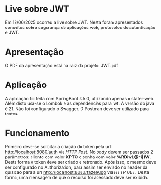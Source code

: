 # Live sobre JWT

Em 18/06/2025 ocorreu a live sobre JWT. Nesta foram apresentados conceitos sobre segurança de aplicações web, protocolos de autenticação e JWT.

# Apresentação

O PDF da apresentação está na raiz do projeto: JWT.pdf

# Aplicação

A aplicação foi feita com SpringBoot 3.5.0, utilizando apenas o stater-web. Além disto usa-se o Lombok e as dependencias para jwt. A versão do java é 21. Não foi configurado o Swagger. O Postman deve ser utilizado para testes.

# Funcionamento

Primeiro deve-se solicitar a criação do token pela url <http://localhost:8080/auth> via _HTTP Post_. No *body* devem ser passados 2 parâmetros: cliente com valor **XPTO** e senha com valor **%RDiwL@^i|{W**. Desta forma o token deve ser criado e retronado. Após isso, o mesmo deve ser configurado no Authorization, para assim ser enviado no header da quisição para a url <http://localhost:8080/fazerAlgo> via _HTTP GET_. Desta forma, uma mensagem de que o recurso foi acessado deve ser exibida.

